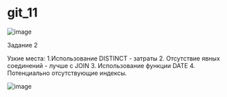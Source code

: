 # git_11
![image](https://github.com/user-attachments/assets/756f2437-652f-47a8-99bf-9a58d9a8f824)


Задание 2

Узкие места:
1.Использование DISTINCT - затраты
2. Отсутствие явных соединений - лучше с JOIN
3. Использование функции DATE
4. Потенциально отсутствующие индексы.

![image](https://github.com/user-attachments/assets/1a317d4e-df72-4175-8627-4718b3e7fb12)











